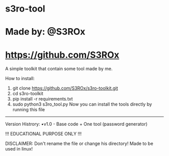 # s3ro-tool
# Made by: @S3ROx
# https://github.com/S3ROx

A simple toolkit that contain some tool made by me.

How to install:

1. git clone https://github.com/S3ROx/s3ro-toolkit.git
2. cd s3ro-toolkit
3. pip install -r requirements.txt
4. sudo python3 s3ro_tool.py Now you can install the tools directly by running this file

-----------------------------------------------------------------------------------------------------------------------------------------------------------

Version Histrory:
  •v1.0 - Base code + One tool (password generator)



!!! EDUCATIONAL PURPOSE ONLY !!!

DISCLAIMER: Don't rename the file or change his directory! Made to be used in linux!
